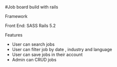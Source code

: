 #Job board build with rails

Framework

Front End: SASS
Rails 5.2

Features 
- User can search jobs
- User can filter job by date , industry and language
- User can save jobs in their account
- Admin can CRUD jobs
